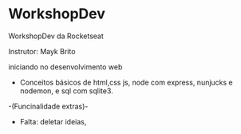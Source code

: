 # WorkshopDev
WorkshopDev da Rocketseat  

Instrutor: Mayk Brito

iniciando no desenvolvimento web

- Conceitos básicos de html,css js, node com express, nunjucks e nodemon, e sql com sqlite3.

-(Funcinalidade extras)-

- Falta: deletar ideias,
